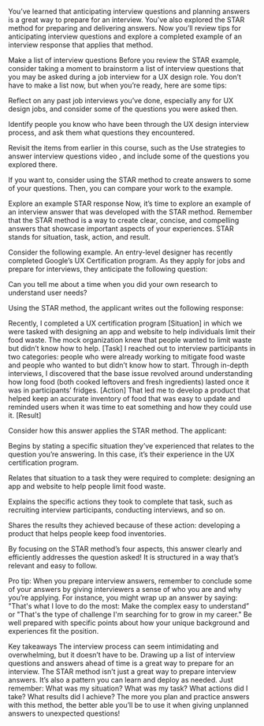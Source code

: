You’ve learned that anticipating interview questions and planning answers is a great way to prepare for an interview. You’ve also explored the STAR method for preparing and delivering answers. Now you’ll review tips for anticipating interview questions and explore a completed example of an interview response that applies that method. 


Make a list of interview questions
Before you review the STAR example, consider taking a moment to brainstorm a list of interview questions that you may be asked during a job interview for a UX design role. You don’t have to make a list now, but when you’re ready, here are some tips: 

Reflect on any past job interviews you’ve done, especially any for UX design jobs, and consider some of the questions you were asked then.

Identify people you know who have been through the UX design interview process, and ask them what questions they encountered.

Revisit the items from earlier in this course, such as the 
Use strategies to answer interview questions video
, and include some of the questions you explored there.

If you want to, consider using the STAR method to create answers to some of your questions. Then, you can compare your work to the example.

Explore an example STAR response
Now, it’s time to explore an example of an interview answer that was developed with the STAR method. Remember that the STAR method is a way to create clear, concise, and compelling answers that showcase  important aspects of your experiences. STAR stands for situation, task, action, and result. 


Consider the following example. An entry-level designer has recently completed Google’s UX Certification program. As they apply for jobs and prepare for interviews, they anticipate the following question:

Can you tell me about a time when you did your own research to understand user needs?

Using the STAR method, the applicant writes out the following response:

Recently, I completed a UX certification program [Situation] in which we were tasked with designing an app and website to help individuals limit their food waste. The mock organization knew that people wanted to limit waste but didn’t know how to help. [Task] I reached out to interview participants in two categories: people who were already working to mitigate food waste and people who wanted to but didn’t know how to start. Through in-depth interviews, I discovered that the base issue revolved around understanding how long food (both cooked leftovers and fresh ingredients) lasted once it was in participants’ fridges. [Action] That led me to develop a product that helped keep an accurate inventory of food that was easy to update and reminded users when it was time to eat something and how they could use it. [Result]

Consider how this answer applies the STAR method. The applicant:

Begins by stating a specific situation they’ve experienced that relates to the question you’re answering. In this case, it’s their experience in the UX certification program.

Relates that situation to a task they were required to complete: designing an app and website to help people limit food waste.

Explains the specific actions they took to complete that task, such as recruiting interview participants, conducting interviews, and so on.

Shares the results they achieved because of these action: developing a product that helps people keep food inventories. 

By focusing on the STAR method’s four aspects, this answer clearly and efficiently addresses the question asked! It is structured in a way that’s relevant and easy to follow.

Pro tip: When you prepare interview answers, remember to conclude some of your answers by giving interviewers a sense of who you are and why you’re applying. For instance, you might wrap up an answer by saying: "That's what I love to do the most: Make the complex easy to understand” or "That's the type of challenge I'm searching for to grow in my career." Be well prepared with specific points about how your unique background and experiences fit the position.

Key takeaways 
The interview process can seem intimidating and overwhelming, but it doesn’t have to be. Drawing up a list of interview questions and answers ahead of time is a great way to prepare for an interview. The STAR method isn’t just a great way to prepare interview answers. It’s also a pattern you can learn and deploy as needed. Just remember: What was my situation? What was my task? What actions did I take? What results did I achieve? The more you plan and practice answers with this method, the better able you’ll be to use it when giving unplanned answers to unexpected questions!

